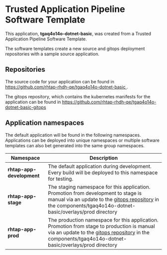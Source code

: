 # Trusted Application Pipeline Software Template

This application, **tgaq4o14o-dotnet-basic**, was created from a Trusted Application Pipeline Software Template.

The software templates create a new source and gitops deployment repositories with a sample source application. 

## Repositories

The source code for your application can be found in [https://github.com/rhtap-rhdh-qe/tgaq4o14o-dotnet-basic ](https://github.com/rhtap-rhdh-qe/tgaq4o14o-dotnet-basic ).
 
The gitops repository, which contains the kubernetes manifests for the application can be found in 
[https://github.com/rhtap-rhdh-qe/tgaq4o14o-dotnet-basic-gitops ](https://github.com/rhtap-rhdh-qe/tgaq4o14o-dotnet-basic-gitops ) 

## Application namespaces 

The default application will be found in the following namespaces. Applications can be deployed into unique namespaces or multiple software templates can also bet generated into the same group namespaces.  

|  Namespace   |  Description   |  
| -------- | -------- |   
| **rhtap-app-development** | The default application during development. Every build will be deployed to this namespace for testing. | 
| **rhtap-app-stage** | The staging namespace for this application. Promotion from development to stage is manual via an update to the [gitops repository](https://github.com/rhtap-rhdh-qe/tgaq4o14o-dotnet-basic-gitops ) in the components/tgaq4o14o-dotnet-basic/overlays/prod directory |  
| **rhtap-app-prod** | The production namespace for this application. Promotion from stage to production is manual via an update to the [gitops repository](https://github.com/rhtap-rhdh-qe/tgaq4o14o-dotnet-basic-gitops ) in the components/tgaq4o14o-dotnet-basic/overlays/prod directory | 